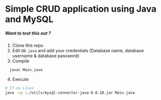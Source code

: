 # Simple CRUD application using Java and MySQL

##### Want to test this out ?

1. Clone this repo
2. Edit `DB.java` and add your credentials (Database name, database username & database password)
3. Compile

```sh
  javac Main.java
```

4. Execute

```sh
# If on Linux
java -cp :./utils/mysql-connector-java-8.0.28.jar Main.java
```
